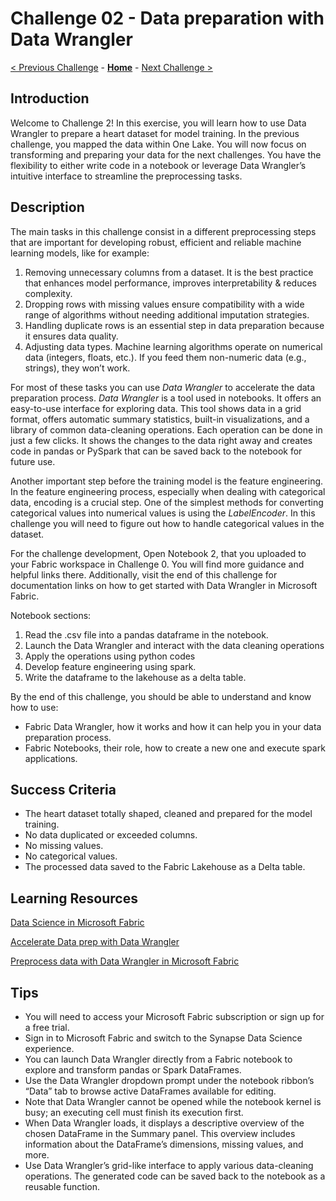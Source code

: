 # Challenge 02 - Data preparation with Data Wrangler

[< Previous Challenge](./Challenge-01.md) - **[Home](../README.md)** - [Next Challenge >](./Challenge-03.md)

## Introduction

Welcome to Challenge 2! In this exercise, you will learn how to use Data Wrangler to prepare a heart dataset for model training. In the previous challenge, you mapped the data within One Lake. You will now focus on transforming and preparing your data for the next challenges. You have the flexibility to either write code in a notebook or leverage Data Wrangler’s intuitive interface to streamline the preprocessing tasks.

## Description

The main tasks in this challenge consist in a different preprocessing steps that are important for developing robust, efficient and reliable machine learning models, like for example:
1. Removing unnecessary columns from a dataset. It is the best practice that enhances model performance, improves interpretability & reduces complexity.
2. Dropping rows with missing values ensure compatibility with a wide range of algorithms without needing additional imputation strategies.
3. Handling duplicate rows is an essential step in data preparation because it ensures data quality.
4. Adjusting data types. Machine learning algorithms operate on numerical data (integers, floats, etc.). If you feed them non-numeric data (e.g., strings), they won’t work. 

For most of these tasks you can use *Data Wrangler* to accelerate the data preparation process.  *Data Wrangler* is a tool used in notebooks. It offers an easy-to-use interface for exploring data. This tool shows data in a grid format, offers automatic summary statistics, built-in visualizations, and a library of common data-cleaning operations. Each operation can be done in just a few clicks. It shows the changes to the data right away and creates code in pandas or PySpark that can be saved back to the notebook for future use.

Another important step before the training model is the feature engineering. In the feature engineering process, especially when dealing with categorical data, encoding is a crucial step. One of the simplest methods for converting categorical values into numerical values is using the *LabelEncoder*.  In this challenge you will need to figure out how to handle categorical values in the dataset. 

For the challenge development, Open Notebook 2, that you uploaded to your Fabric workspace in Challenge 0. You will find more guidance and helpful links there. Additionally, visit the end of this challenge for documentation links on how to get started with Data Wrangler in Microsoft Fabric. 

Notebook sections:
1. Read the .csv file into a pandas dataframe in the notebook.
2. Launch the Data Wrangler and interact with the data cleaning operations
3. Apply the operations using python codes
4. Develop feature engineering using spark.
5. Write the dataframe to the lakehouse as a delta table. 

By the end of this challenge, you should be able to understand and know how to use:
- Fabric Data Wrangler, how it works and how it can help you in your data preparation process.
- Fabric Notebooks, their role, how to create a new one and execute spark applications.

## Success Criteria

- The heart dataset totally shaped, cleaned and prepared for the model training. 
- No data duplicated or exceeded columns.
- No missing values. 
- No categorical values.
- The processed data saved to the Fabric Lakehouse as a Delta table.

## Learning Resources

[Data Science in Microsoft Fabric](https://learn.microsoft.com/en-us/fabric/data-science/data-science-overview)

[Accelerate Data prep with Data Wrangler](https://learn.microsoft.com/en-us/fabric/data-science/data-wrangler)

[Preprocess data with Data Wrangler in Microsoft Fabric](https://learn.microsoft.com/en-us/training/modules/preprocess-data-with-data-wrangler-microsoft-fabric/)

## Tips

- You will need to access your Microsoft Fabric subscription or sign up for a free trial.
- Sign in to Microsoft Fabric and switch to the Synapse Data Science experience.
- You can launch Data Wrangler directly from a Fabric notebook to explore and transform pandas or Spark DataFrames.
- Use the Data Wrangler dropdown prompt under the notebook ribbon’s “Data” tab to browse active DataFrames available for editing.
- Note that Data Wrangler cannot be opened while the notebook kernel is busy; an executing cell must finish its execution first.
- When Data Wrangler loads, it displays a descriptive overview of the chosen DataFrame in the Summary panel. This overview includes information about the DataFrame’s dimensions, missing values, and more.
- Use Data Wrangler’s grid-like interface to apply various data-cleaning operations. The generated code can be saved back to the notebook as a reusable function.


